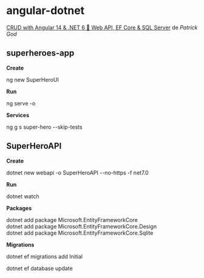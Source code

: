 # angular-dotnet

[CRUD with Angular 14 & .NET 6 🚀 Web API, EF Core & SQL Server](https://www.youtube.com/watch?v=dtthbiP3SE0) de *Patrick God*

## superheroes-app

**Create**

ng new SuperHeroUI

**Run**

ng serve -o

**Services**

ng g s super-hero --skip-tests

## SuperHeroAPI

**Create**

dotnet new webapi -o SuperHeroAPI --no-https -f net7.0

**Run**

dotnet watch

**Packages**

dotnet add package Microsoft.EntityFrameworkCore<br>
dotnet add package Microsoft.EntityFrameworkCore.Design<br>
dotnet add package Microsoft.EntityFrameworkCore.Sqlite

**Migrations**

dotnet ef migrations add Initial

dotnet ef database update




















